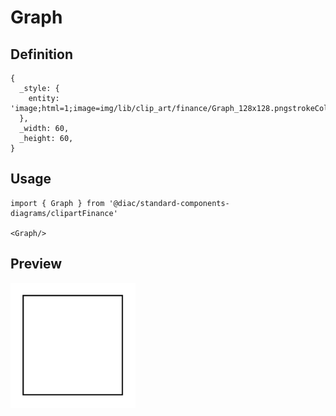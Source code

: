 # Graph

## Definition

```
{
  _style: { 
    entity: 'image;html=1;image=img/lib/clip_art/finance/Graph_128x128.pngstrokeColor=none;',
  },
  _width: 60,
  _height: 60,
}
```

## Usage

```
import { Graph } from '@diac/standard-components-diagrams/clipartFinance'

<Graph/>
```

## Preview

<img src="./graph.png" width="200"/>
